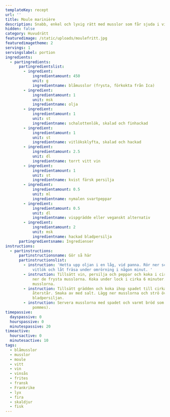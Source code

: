 ```yaml
---
templateKey: recept
url: ''
title: Moule marinière
description: Snabb, enkel och lyxig rätt med musslor som får sjuda i vin och grädde.
hidden: false
category: Huvudrätt
featuredimage: /static/uploads/moulefritt.jpg
featuredimagetheme: 2
servings: 1
servingslabel: portion
ingredients:
  - partingredients:
      partingredientslist:
        - ingredient:
            ingredientamount: 450
            unit: g
            ingredientname: blåmusslor (frysta, förkokta från Ica)
        - ingredient:
            ingredientamount: 1
            unit: msk
            ingredientname: olja
        - ingredient:
            ingredientamount: 1
            unit: st
            ingredientname: schalottenlök, skalad och finhackad
        - ingredient:
            ingredientamount: 1
            unit: st
            ingredientname: vitlöksklyfta, skalad och hackad
        - ingredient:
            ingredientamount: 2.5
            unit: dl
            ingredientname: torrt vitt vin
        - ingredient:
            ingredientamount: 1
            unit: st
            ingredientname: kvist färsk persilja
        - ingredient:
            ingredientamount: 0.5
            unit: ml
            ingredientname: nymalen svartpeppar
        - ingredient:
            ingredientamount: 0.5
            unit: dl
            ingredientname: vispgrädde eller veganskt alternativ
        - ingredient:
            ingredientamount: 2
            unit: msk
            ingredientname: hackad bladpersilja
      partingredientsname: Ingredienser
instructions:
  - partinstructions:
      partinstructionsname: Gör så här
      partinstructionslist:
        - instruction: 'Hetta upp oljan i en låg, vid panna. Rör ner schalottenlök och
            vitlök och låt fräsa under omrörning i någon minut. '
        - instruction: Tillsätt vin, persilja och peppar och koka i cirka 2 minuter. Lägg
            ner de frysta musslorna. Koka under lock i cirka 6 minuter. Ta upp
            musslorna.
        - instruction: Tillsätt grädden och koka ihop spadet till cirka halva mängden
            återstår. Smaka av med salt. Lägg ner musslorna och strö över
            bladpersiljan.
        - instruction: Servera musslorna med spadet och varmt bröd som tillbehör (alt.
            pommes).
timepassive:
  dayspassive: 0
  hourspassive: 0
  minutespassive: 20
timeactive:
  hoursactive: 0
  minutesactive: 10
tags:
  - blåmusslor
  - musslor
  - moule
  - vitt
  - vin
  - vinsås
  - frites
  - fransk
  - Frankrike
  - lyx
  - fira
  - skaldjur
  - fisk
---
```

